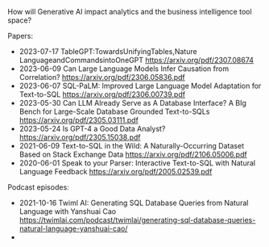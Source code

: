 How will Generative AI impact analytics and the business intelligence tool space? 

Papers:
* 2023-07-17 TableGPT:TowardsUnifyingTables,Nature LanguageandCommandsintoOneGPT https://arxiv.org/pdf/2307.08674
* 2023-06-09 Can Large Language Models Infer Causation from Correlation? https://arxiv.org/pdf/2306.05836.pdf
* 2023-06-07 SQL-PaLM: Improved Large Language Model Adaptation for Text-to-SQL https://arxiv.org/pdf/2306.00739.pdf
* 2023-05-30 Can LLM Already Serve as A Database Interface? A BIg Bench for Large-Scale Database Grounded Text-to-SQLs https://arxiv.org/pdf/2305.03111.pdf
* 2023-05-24 Is GPT-4 a Good Data Analyst? https://arxiv.org/pdf/2305.15038.pdf
* 2021-06-09 Text-to-SQL in the Wild: A Naturally-Occurring Dataset Based on Stack Exchange Data https://arxiv.org/pdf/2106.05006.pdf
* 2020-06-01 Speak to your Parser: Interactive Text-to-SQL with Natural Language Feedback https://arxiv.org/pdf/2005.02539.pdf

Podcast episodes:
* 2021-10-16 Twiml AI: Generating SQL Database Queries from Natural Language with Yanshuai Cao https://twimlai.com/podcast/twimlai/generating-sql-database-queries-natural-language-yanshuai-cao/
* 
